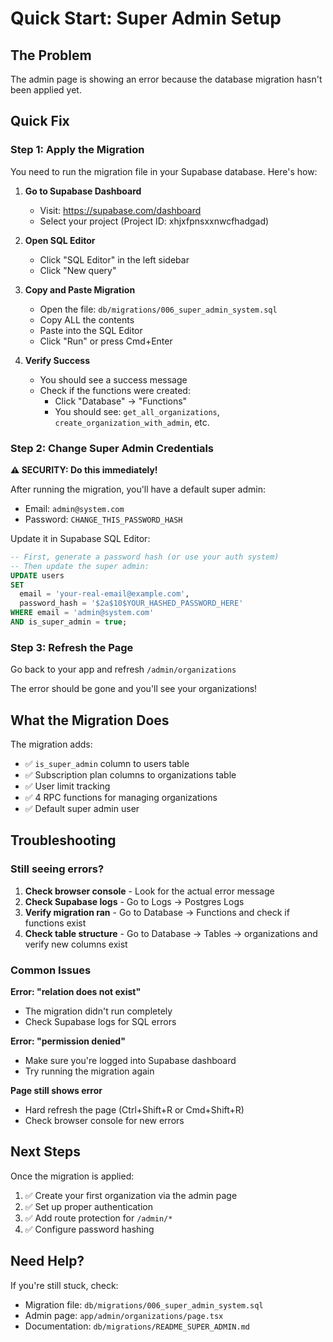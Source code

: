 # Quick Start: Super Admin Setup

## The Problem
The admin page is showing an error because the database migration hasn't been applied yet.

## Quick Fix

### Step 1: Apply the Migration

You need to run the migration file in your Supabase database. Here's how:

1. **Go to Supabase Dashboard**
   - Visit: https://supabase.com/dashboard
   - Select your project (Project ID: xhjxfpnsxxnwcfhadgad)

2. **Open SQL Editor**
   - Click "SQL Editor" in the left sidebar
   - Click "New query"

3. **Copy and Paste Migration**
   - Open the file: `db/migrations/006_super_admin_system.sql`
   - Copy ALL the contents
   - Paste into the SQL Editor
   - Click "Run" or press Cmd+Enter

4. **Verify Success**
   - You should see a success message
   - Check if the functions were created:
     - Click "Database" → "Functions"
     - You should see: `get_all_organizations`, `create_organization_with_admin`, etc.

### Step 2: Change Super Admin Credentials

**⚠️ SECURITY: Do this immediately!**

After running the migration, you'll have a default super admin:
- Email: `admin@system.com`
- Password: `CHANGE_THIS_PASSWORD_HASH`

Update it in Supabase SQL Editor:

```sql
-- First, generate a password hash (or use your auth system)
-- Then update the super admin:
UPDATE users 
SET 
  email = 'your-real-email@example.com',
  password_hash = '$2a$10$YOUR_HASHED_PASSWORD_HERE'
WHERE email = 'admin@system.com'
AND is_super_admin = true;
```

### Step 3: Refresh the Page

Go back to your app and refresh `/admin/organizations`

The error should be gone and you'll see your organizations!

## What the Migration Does

The migration adds:
- ✅ `is_super_admin` column to users table
- ✅ Subscription plan columns to organizations table
- ✅ User limit tracking
- ✅ 4 RPC functions for managing organizations
- ✅ Default super admin user

## Troubleshooting

### Still seeing errors?

1. **Check browser console** - Look for the actual error message
2. **Check Supabase logs** - Go to Logs → Postgres Logs
3. **Verify migration ran** - Go to Database → Functions and check if functions exist
4. **Check table structure** - Go to Database → Tables → organizations and verify new columns exist

### Common Issues

**Error: "relation does not exist"**
- The migration didn't run completely
- Check Supabase logs for SQL errors

**Error: "permission denied"**
- Make sure you're logged into Supabase dashboard
- Try running the migration again

**Page still shows error**
- Hard refresh the page (Ctrl+Shift+R or Cmd+Shift+R)
- Check browser console for new errors

## Next Steps

Once the migration is applied:

1. ✅ Create your first organization via the admin page
2. ✅ Set up proper authentication
3. ✅ Add route protection for `/admin/*`
4. ✅ Configure password hashing

## Need Help?

If you're still stuck, check:
- Migration file: `db/migrations/006_super_admin_system.sql`
- Admin page: `app/admin/organizations/page.tsx`
- Documentation: `db/migrations/README_SUPER_ADMIN.md`
